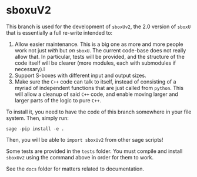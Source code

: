 # sboxuV2

This branch is used for the development of `sboxUv2`, the 2.0 version of `sboxU` that is essentially a full re-write intended to:
1. Allow easier maintenance. This is a big one as more and more people work not just *with* but *on* `sboxU`. The current code-base does not really allow that. In particular, tests will be provided, and the structure of the code itself will be clearer (more modules, each with submodules if necessary).l
2. Support S-boxes with different input and output sizes.
3. Make sure the `C++` code can talk to itself, instead of consisting of a myriad of independent functions that are just called from `python`. This will allow a cleanup of said `C++` code, and enable moving larger and larger parts of the logic to pure `C++`.


To install it, you need to have the code of this branch somewhere in your file system. Then, simply run:

```
sage -pip install -e .
```

Then, you will be able to `import sboxUv2` from other sage scripts!

Some tests are provided in the `tests` folder. You must compile and install `sboxUv2` using the command above in order for them to work.

See the `docs` folder for matters related to documentation.
